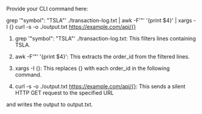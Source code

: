 Provide your CLI command here:

grep '"symbol": "TSLA"' ./transaction-log.txt | awk -F'"' '{print $4}' | xargs -I {} curl -s -o ./output.txt https://example.com/api/{}


1. grep '"symbol": "TSLA"' ./transaction-log.txt: This filters lines containing TSLA.

2. awk -F'"' '{print $4}': This extracts the order_id from the filtered lines.

3. xargs -I {}: This replaces {} with each order_id in the following command.

4. curl -s -o ./output.txt https://example.com/api/{}: This sends a silent HTTP GET request to the specified URL 

and writes the output to output.txt.